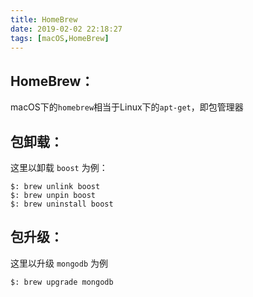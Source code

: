 ```yaml
---
title: HomeBrew
date: 2019-02-02 22:18:27
tags: [macOS,HomeBrew]
---
```


## HomeBrew：
macOS下的`homebrew`相当于Linux下的`apt-get`，即包管理器

## 包卸载：
这里以卸载 `boost` 为例：
```
$: brew unlink boost
$: brew unpin boost
$: brew uninstall boost
```

<!--more-->

## 包升级：
这里以升级 `mongodb` 为例
```
$: brew upgrade mongodb
```
